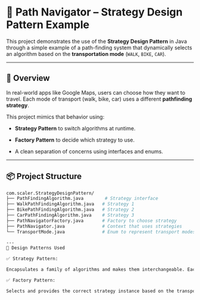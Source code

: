 # 🧭 Path Navigator – Strategy Design Pattern Example

This project demonstrates the use of the **Strategy Design Pattern** in Java through a simple example of a path-finding system that dynamically selects an algorithm based on the **transportation mode** (`WALK`, `BIKE`, `CAR`).

---

## 🚀 Overview

In real-world apps like Google Maps, users can choose how they want to travel. Each mode of transport (walk, bike, car) uses a different **pathfinding strategy**.

This project mimics that behavior using:

- **Strategy Pattern** to switch algorithms at runtime.
  
- **Factory Pattern** to decide which strategy to use.
  
- A clean separation of concerns using interfaces and enums.

---

## 📦 Project Structure

```bash
com.scaler.StrategyDesignPattern/
├── PathFindingAlgorithm.java        # Strategy interface
├── WalkPathFindingAlgorithm.java   # Strategy 1
├── BikePathFindingAlgorithm.java   # Strategy 2
├── CarPathFindingAlgorithm.java    # Strategy 3
├── PathNavigatorFactory.java       # Factory to choose strategy
├── PathNavigator.java              # Context that uses strategies
└── TransportMode.java              # Enum to represent transport modes

---
🧠 Design Patterns Used

✅ Strategy Pattern:

Encapsulates a family of algorithms and makes them interchangeable. Each algorithm (walk, bike, car) implements a common interface.

✅ Factory Pattern:

Selects and provides the correct strategy instance based on the transport mode. Keeps strategy selection logic separate from the usage.
